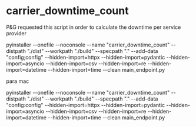 # carrier_downtime_count
P&amp;G requested this script in order to calculate the downtime per service provider


pyinstaller --onefile --noconsole --name "carrier_downtime_count" --distpath "./dist" --workpath "./build" --specpath "." --add-data "config;config" --hidden-import=httpx --hidden-import=pydantic --hidden-import=asyncio --hidden-import=csv --hidden-import=re --hidden-import=datetime --hidden-import=time --clean main_endpoint.py

para mac

pyinstaller --onefile --noconsole --name "carrier_downtime_count" --distpath "./dist" --workpath "./build" --specpath "." --add-data "config:config" --hidden-import=httpx --hidden-import=pydantic --hidden-import=asyncio --hidden-import=csv --hidden-import=re --hidden-import=datetime --hidden-import=time --clean main_endpoint.py